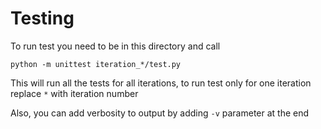 # Testing

To run test you need to be in this directory and call
```shell
python -m unittest iteration_*/test.py
```
This will run all the tests for all iterations,
to run test only for one iteration replace `*` with iteration number

Also, you can add verbosity to output by adding `-v` parameter at the end
